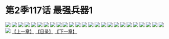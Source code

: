 # 第2季117话 最强兵器1
![](https://s2.baozimh.com/scomic/sanyanxiaotianlu-samanhua/0/577-o07z/1.jpg)
![](https://s2.baozimh.com/scomic/sanyanxiaotianlu-samanhua/0/577-o07z/2.jpg)
![](https://s2.baozimh.com/scomic/sanyanxiaotianlu-samanhua/0/577-o07z/3.jpg)
![](https://s2.baozimh.com/scomic/sanyanxiaotianlu-samanhua/0/577-o07z/4.jpg)
![](https://s2.baozimh.com/scomic/sanyanxiaotianlu-samanhua/0/577-o07z/5.jpg)
![](https://s2.baozimh.com/scomic/sanyanxiaotianlu-samanhua/0/577-o07z/6.jpg)
![](https://s2.baozimh.com/scomic/sanyanxiaotianlu-samanhua/0/577-o07z/7.jpg)
![](https://s2.baozimh.com/scomic/sanyanxiaotianlu-samanhua/0/577-o07z/8.jpg)
![](https://s2.baozimh.com/scomic/sanyanxiaotianlu-samanhua/0/577-o07z/9.jpg)
![](https://s2.baozimh.com/scomic/sanyanxiaotianlu-samanhua/0/577-o07z/10.jpg)
![](https://s2.baozimh.com/scomic/sanyanxiaotianlu-samanhua/0/577-o07z/11.jpg)
![](https://s2.baozimh.com/scomic/sanyanxiaotianlu-samanhua/0/577-o07z/12.jpg)
![](https://s2.baozimh.com/scomic/sanyanxiaotianlu-samanhua/0/577-o07z/13.jpg)
![](https://s2.baozimh.com/scomic/sanyanxiaotianlu-samanhua/0/577-o07z/14.jpg)
![](https://s2.baozimh.com/scomic/sanyanxiaotianlu-samanhua/0/577-o07z/15.jpg)
![](https://s2.baozimh.com/scomic/sanyanxiaotianlu-samanhua/0/577-o07z/16.jpg)
![](https://s2.baozimh.com/scomic/sanyanxiaotianlu-samanhua/0/577-o07z/17.jpg)
![](https://s2.baozimh.com/scomic/sanyanxiaotianlu-samanhua/0/577-o07z/18.jpg)
![](https://s2.baozimh.com/scomic/sanyanxiaotianlu-samanhua/0/577-o07z/19.jpg)
![](https://s2.baozimh.com/scomic/sanyanxiaotianlu-samanhua/0/577-o07z/20.jpg)
![](https://s2.baozimh.com/scomic/sanyanxiaotianlu-samanhua/0/577-o07z/21.jpg)
![](https://s2.baozimh.com/scomic/sanyanxiaotianlu-samanhua/0/577-o07z/22.jpg)
![](https://s2.baozimh.com/scomic/sanyanxiaotianlu-samanhua/0/577-o07z/23.jpg)
![](https://s2.baozimh.com/scomic/sanyanxiaotianlu-samanhua/0/577-o07z/24.jpg)
![](https://s2.baozimh.com/scomic/sanyanxiaotianlu-samanhua/0/577-o07z/25.jpg)
![](https://s2.baozimh.com/scomic/sanyanxiaotianlu-samanhua/0/577-o07z/26.jpg)
[【上一章】](./577.md)
[【目录】](./README.md)
[【下一章】](./579.md)
